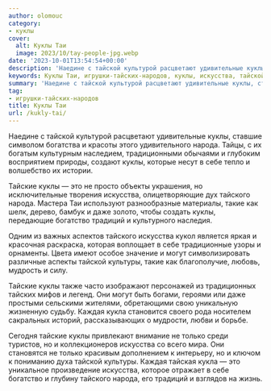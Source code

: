 ```yaml
---
author: olomouc
category:
- куклы
cover:
  alt: Куклы Таи
  image: 2023/10/tay-people-jpg.webp
date: '2023-10-01T13:54:54+00:00'
description: 'Наедине с тайской культурой расцветают удивительные куклы, ставшие символом богатства и красоты этого удивительного народа. Тайцы, с их богатым культурным...'
keywords: Куклы Таи, игрушки-тайских-народов, куклы, искусства, тайской, народа, тайские, тайского, это, такие, богатство, традиций, могут, культуры, каждая, кукла, только
summary: 'Наедине с тайской культурой расцветают удивительные куклы, ставшие символом богатства и красоты этого удивительного народа. Тайцы, с их богатым культурным...'
tag:
- игрушки-тайских-народов
title: Куклы Таи
url: /kukly-tai/
---
```


Наедине с тайской культурой расцветают удивительные куклы, ставшие символом богатства и красоты этого удивительного народа. Тайцы, с их богатым культурным наследием, традиционными обычаями и глубоким восприятием природы, создают куклы, которые несут в себе тепло и волшебство их истории.

Тайские куклы — это не просто объекты украшения, но исключительные творения искусства, олицетворяющие дух тайского народа. Мастера Таи используют разнообразные материалы, такие как шелк, дерево, бамбук и даже золото, чтобы создать куклы, передающие богатство традиций и культурного наследия.

Одним из важных аспектов тайского искусства кукол является яркая и красочная раскраска, которая воплощает в себе традиционные узоры и орнаменты. Цвета имеют особое значение и могут символизировать различные аспекты тайской культуры, такие как благополучие, любовь, мудрость и силу.

Тайские куклы также часто изображают персонажей из традиционных тайских мифов и легенд. Они могут быть богами, героями или даже простыми сельскими жителями, обретающими свою уникальную жизненную судьбу. Каждая кукла становится своего рода носителем сакральных историй, рассказывающих о мудрости, любви и борьбе.

Сегодня тайские куклы привлекают внимание не только среди туристов, но и коллекционеров искусства со всего мира. Они становятся не только красивым дополнением к интерьеру, но и ключом к пониманию духа тайской культуры. Каждая тайская кукла — это уникальное произведение искусства, которое отражает в себе богатство и глубину тайского народа, его традиций и взглядов на жизнь.
